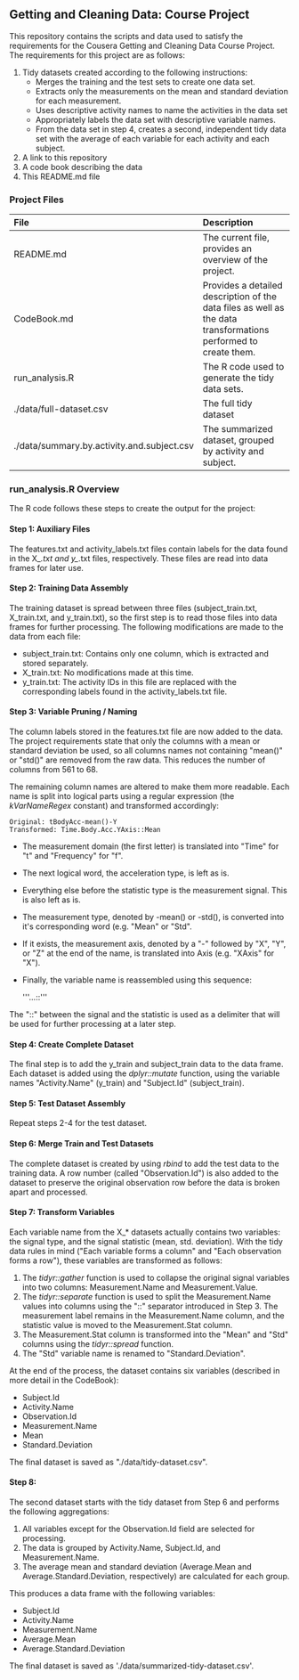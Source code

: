 ## Getting and Cleaning Data: Course Project

This repository contains the scripts and data used to satisfy the requirements for the Cousera Getting and Cleaning Data Course Project. The requirements for this project are as follows:

1. Tidy datasets created according to the following instructions:
    * Merges the training and the test sets to create one data set.
    * Extracts only the measurements on the mean and standard deviation for each measurement.
    * Uses descriptive activity names to name the activities in the data set
    * Appropriately labels the data set with descriptive variable names.
    * From the data set in step 4, creates a second, independent tidy data set with the average of each variable for each activity and each subject.
2. A link to this repository
3. A code book describing the data
4. This README.md file

### Project Files

|File           | Description   |
|:---           |:---           |
|README.md      | The current file, provides an overview of the project.   |
|CodeBook.md    | Provides a detailed description of the data files as well as the data transformations performed to create them.|
|run_analysis.R | The R code used to generate the tidy data sets.|
|./data/full-dataset.csv| The full tidy dataset|
|./data/summary.by.activity.and.subject.csv| The summarized dataset, grouped by activity and subject.|

### run_analysis.R Overview

The R code follows these steps to create the output for the project:

#### Step 1: Auxiliary Files

The features.txt and activity_labels.txt files contain labels for the data found in the X_*.txt and y_*.txt files, respectively. These files are read into data frames for later use.

#### Step 2: Training Data Assembly

The training dataset is spread between three files (subject_train.txt, X_train.txt, and y_train.txt), so the first step is to read those files into data frames for further processing. The following modifications are made to the data from each file:
* subject_train.txt: Contains only one column, which is extracted and stored separately.
* X_train.txt: No modifications made at this time.
* y_train.txt: The activity IDs in this file are replaced with the corresponding labels found in the activity_labels.txt file.

#### Step 3: Variable Pruning / Naming

The column labels stored in the features.txt file are now added to the data. The project requirements state that only the columns with a mean or standard deviation be used, so all columns names not containing "mean()" or "std()" are removed from the raw data. This reduces the number of columns from 561 to 68.

The remaining column names are altered to make them more readable. Each name is split into logical parts using a regular expression (the _kVarNameRegex_ constant) and transformed accordingly:

    Original: tBodyAcc-mean()-Y
    Transformed: Time.Body.Acc.YAxis::Mean

* The measurement domain (the first letter) is translated into "Time" for "t" and "Frequency" for "f". 
* The next logical word, the acceleration type, is left as is.
* Everything else before the statistic type is the measurement signal. This is also left as is.
* The measurement type, denoted by -mean() or -std(), is converted into it's corresponding word (e.g. "Mean" or "Std".
* If it exists, the measurement axis, denoted by a "-" followed by "X", "Y", or "Z" at the end of the name, is translated into <axis name>Axis (e.g. "XAxis" for "X").
* Finally, the variable name is reassembled using this sequence:

    '''<measurement domain>.<acceleration type>.<signal>.<axis>::<statistic>'''

The "::" between the signal and the statistic is used as a delimiter that will be used for further processing at a later step.

#### Step 4: Create Complete Dataset

The final step is to add the y_train and subject_train data to the data frame. Each dataset is added using the _dplyr::mutate_ function, using the variable names "Activity.Name" (y_train) and "Subject.Id" (subject_train).

#### Step 5: Test Dataset Assembly

Repeat steps 2-4 for the test dataset.

#### Step 6: Merge Train and Test Datasets

The complete dataset is created by using _rbind_ to add the test data to the training data. A row number (called "Observation.Id") is also added to the dataset to preserve the original observation row before the data is broken apart and processed.

#### Step 7: Transform Variables

Each variable name from the X_* datasets actually contains two variables: the signal type, and the signal statistic (mean, std. deviation). With the tidy data rules in mind ("Each variable forms a column" and "Each observation forms a row"), these variables are transformed as follows:

1. The _tidyr::gather_ function is used to collapse the original signal variables into two columns: Measurement.Name and Measurement.Value.
2. The _tidyr::separate_ function is used to split the Measurement.Name values into columns using the "::" separator introduced in Step 3. The measurement label remains in the Measurement.Name column, and the statistic value is moved to the Measurement.Stat column.
3. The Measurement.Stat column is transformed into the "Mean" and "Std" columns using the _tidyr::spread_ function.
4. The "Std" variable name is renamed to "Standard.Deviation".

At the end of the process, the dataset contains six variables (described in more detail in the CodeBook):
* Subject.Id
* Activity.Name
* Observation.Id
* Measurement.Name
* Mean
* Standard.Deviation

The final dataset is saved as "./data/tidy-dataset.csv".

#### Step 8: 
The second dataset starts with the tidy dataset from Step 6 and performs the following aggregations:

1. All variables except for the Observation.Id field are selected for processing.
2. The data is grouped by Activity.Name, Subject.Id, and Measurement.Name.
3. The average mean and standard deviation (Average.Mean and Average.Standard.Deviation, respectively) are calculated for each group.

This produces a data frame with the following variables:
* Subject.Id
* Activity.Name
* Measurement.Name
* Average.Mean
* Average.Standard.Deviation

The final dataset is saved as './data/summarized-tidy-dataset.csv'.
